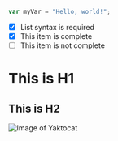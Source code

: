 ``` javascript
var myVar = "Hello, world!";
```
- [x] List syntax is required
- [x] This item is complete
- [ ] This item is not complete
      
# This is H1
## This is H2

![Image of Yaktocat](https://octodex.github.com/images/yaktocat.png)
